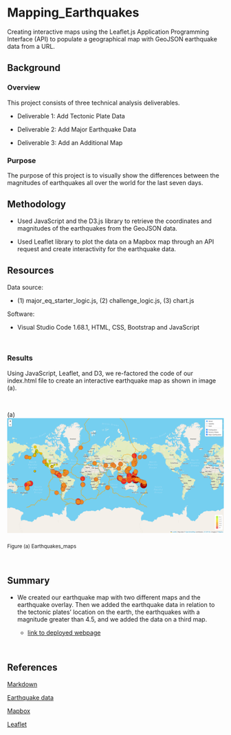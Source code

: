 # Mapping_Earthquakes
Creating interactive maps using the Leaflet.js Application Programming Interface (API) to populate a geographical map with GeoJSON earthquake data from a URL.

## Background
### Overview
This project consists of three technical analysis deliverables.

- Deliverable 1: Add Tectonic Plate Data

- Deliverable 2: Add Major Earthquake Data

- Deliverable 3: Add an Additional Map

### Purpose

The purpose of this project is to visually show the differences between the magnitudes of earthquakes all over the world for the last seven days.


## Methodology

- Used JavaScript and the D3.js library to retrieve the coordinates and magnitudes of the earthquakes from the GeoJSON data. 

- Used Leaflet library to plot the data on a Mapbox map through an API request and create interactivity for the earthquake data.

## Resources
 
Data source:
- (1) major_eq_starter_logic.js, (2) challenge_logic.js, (3) chart.js
 
Software:
- Visual Studio Code 1.68.1, HTML, CSS, Bootstrap and JavaScript
 
<br/>

### Results

Using JavaScript, Leaflet, and D3, we re-factored the code of our index.html file to create an interactive earthquake map as shown in image (a).

<br/>


(a)![Earthquakes_maps](./Earthquake_Challenge/Resources/images/mapping_earthquakes.png)
 
<sub> Figure (a) Earthquakes_maps

<br/>


## Summary

- We created our earthquake map with two different maps and the earthquake overlay. Then we added the earthquake data in relation to the tectonic plates’ location on the earth, the earthquakes with a magnitude greater than 4.5, and we added the data on a third map.

     - [link to deployed webpage](https://l-aldarondo.github.io/Biodiversity_with_Plotly/)

<br/>

## References

[Markdown](https://docs.github.com/en/get-started/writing-on-github/getting-started-with-writing-and-formatting-on-github/basic-writing-and-formatting-syntax)
 
[Earthquake data](https://earthquake.usgs.gov/)
 
[Mapbox](https://docs.mapbox.com/api/maps/styles/)

[Leaflet](https://leafletjs.com/examples/quick-start/)
